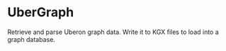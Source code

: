 # UberGraph
Retrieve and parse Uberon graph data. Write it to KGX files to load into a graph database.
